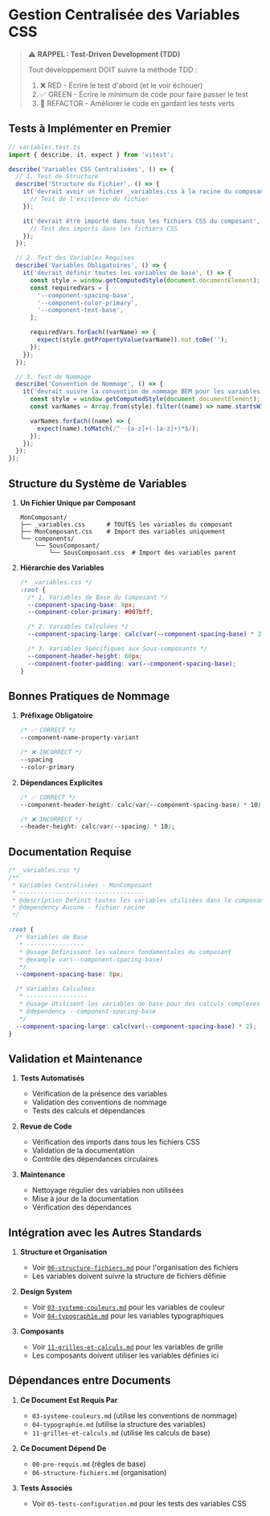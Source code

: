 # Gestion Centralisée des Variables CSS

> ⚠️ **RAPPEL : Test-Driven Development (TDD)**
>
> Tout développement DOIT suivre la méthode TDD :
>
> 1. ❌ RED - Écrire le test d'abord (et le voir échouer)
> 2. ✅ GREEN - Écrire le minimum de code pour faire passer le test
> 3. 🔄 REFACTOR - Améliorer le code en gardant les tests verts

## Tests à Implémenter en Premier

```typescript
// variables.test.ts
import { describe, it, expect } from 'vitest';

describe('Variables CSS Centralisées', () => {
  // 1. Test de Structure
  describe('Structure du Fichier', () => {
    it('devrait avoir un fichier _variables.css à la racine du composant', () => {
      // Test de l'existence du fichier
    });

    it('devrait être importé dans tous les fichiers CSS du composant', () => {
      // Test des imports dans les fichiers CSS
    });
  });

  // 2. Test des Variables Requises
  describe('Variables Obligatoires', () => {
    it('devrait définir toutes les variables de base', () => {
      const style = window.getComputedStyle(document.documentElement);
      const requiredVars = [
        '--component-spacing-base',
        '--component-color-primary',
        '--component-text-base',
      ];

      requiredVars.forEach((varName) => {
        expect(style.getPropertyValue(varName)).not.toBe('');
      });
    });
  });

  // 3. Test de Nommage
  describe('Convention de Nommage', () => {
    it('devrait suivre la convention de nommage BEM pour les variables', () => {
      const style = window.getComputedStyle(document.documentElement);
      const varNames = Array.from(style).filter((name) => name.startsWith('--'));

      varNames.forEach((name) => {
        expect(name).toMatch(/^--[a-z]+(-[a-z]+)*$/);
      });
    });
  });
});
```

## Structure du Système de Variables

1. **Un Fichier Unique par Composant**

   ```
   MonComposant/
   ├── _variables.css      # TOUTES les variables du composant
   ├── MonComposant.css    # Import des variables uniquement
   └── components/
       └── SousComposant/
           └── SousComposant.css  # Import des variables parent
   ```

2. **Hiérarchie des Variables**

   ```css
   /* _variables.css */
   :root {
     /* 1. Variables de Base du Composant */
     --component-spacing-base: 8px;
     --component-color-primary: #007bff;

     /* 2. Variables Calculées */
     --component-spacing-large: calc(var(--component-spacing-base) * 2);

     /* 3. Variables Spécifiques aux Sous-composants */
     --component-header-height: 60px;
     --component-footer-padding: var(--component-spacing-base);
   }
   ```

## Bonnes Pratiques de Nommage

1. **Préfixage Obligatoire**

   ```css
   /* ✅ CORRECT */
   --component-name-property-variant

   /* ❌ INCORRECT */
   --spacing
   --color-primary
   ```

2. **Dépendances Explicites**

   ```css
   /* ✅ CORRECT */
   --component-header-height: calc(var(--component-spacing-base) * 10);

   /* ❌ INCORRECT */
   --header-height: calc(var(--spacing) * 10);
   ```

## Documentation Requise

```css
/* _variables.css */
/**
 * Variables Centralisées - MonComposant
 * -----------------------------------
 * @description Définit toutes les variables utilisées dans le composant
 * @dependency Aucune - fichier racine
 */

:root {
  /* Variables de Base
   * ----------------
   * @usage Définissent les valeurs fondamentales du composant
   * @example var(--component-spacing-base)
   */
  --component-spacing-base: 8px;

  /* Variables Calculées
   * -----------------
   * @usage Utilisent les variables de base pour des calculs complexes
   * @dependency --component-spacing-base
   */
  --component-spacing-large: calc(var(--component-spacing-base) * 2);
}
```

## Validation et Maintenance

1. **Tests Automatisés**

   - Vérification de la présence des variables
   - Validation des conventions de nommage
   - Tests des calculs et dépendances

2. **Revue de Code**

   - Vérification des imports dans tous les fichiers CSS
   - Validation de la documentation
   - Contrôle des dépendances circulaires

3. **Maintenance**
   - Nettoyage régulier des variables non utilisées
   - Mise à jour de la documentation
   - Vérification des dépendances

## Intégration avec les Autres Standards

1. **Structure et Organisation**

   - Voir [`06-structure-fichiers.md`](./06-structure-fichiers.md) pour l'organisation des fichiers
   - Les variables doivent suivre la structure de fichiers définie

2. **Design System**

   - Voir [`03-systeme-couleurs.md`](./03-systeme-couleurs.md) pour les variables de couleur
   - Voir [`04-typographie.md`](./04-typographie.md) pour les variables typographiques

3. **Composants**
   - Voir [`11-grilles-et-calculs.md`](./11-grilles-et-calculs.md) pour les variables de grille
   - Les composants doivent utiliser les variables définies ici

## Dépendances entre Documents

1. **Ce Document Est Requis Par**

   - `03-systeme-couleurs.md` (utilise les conventions de nommage)
   - `04-typographie.md` (utilise la structure des variables)
   - `11-grilles-et-calculs.md` (utilise les calculs de base)

2. **Ce Document Dépend De**

   - `00-pre-requis.md` (règles de base)
   - `06-structure-fichiers.md` (organisation)

3. **Tests Associés**
   - Voir `05-tests-configuration.md` pour les tests des variables CSS
